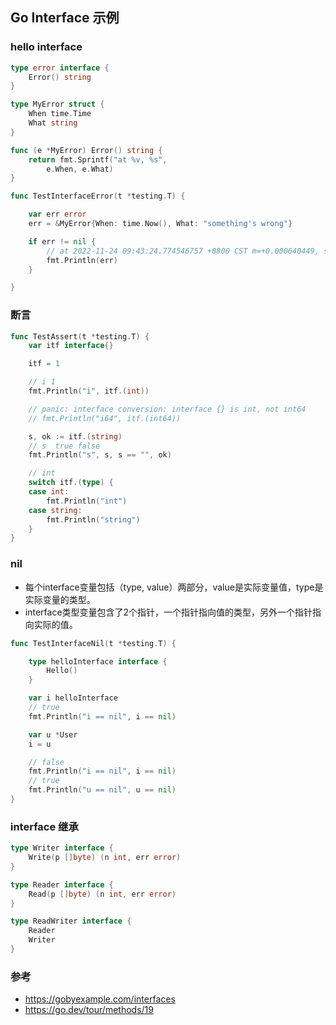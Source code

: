 ## Go Interface 示例

### hello interface

```go
type error interface {
    Error() string
}

type MyError struct {
    When time.Time
    What string
}

func (e *MyError) Error() string {
    return fmt.Sprintf("at %v, %s",
        e.When, e.What)
}

func TestInterfaceError(t *testing.T) {

    var err error
    err = &MyError{When: time.Now(), What: "something's wrong"}

    if err != nil {
        // at 2022-11-24 09:43:24.774546757 +0800 CST m=+0.000640449, something's wrong
        fmt.Println(err)
    }

}
```

### 断言

```go
func TestAssert(t *testing.T) {
    var itf interface{}

    itf = 1

	// i 1
    fmt.Println("i", itf.(int))

    // panic: interface conversion: interface {} is int, not int64
    // fmt.Println("i64", itf.(int64))

    s, ok := itf.(string)
    // s  true false
    fmt.Println("s", s, s == "", ok)

    // int
    switch itf.(type) {
    case int:
        fmt.Println("int")
    case string:
        fmt.Println("string")
    }
}
```

### nil

- 每个interface变量包括（type, value）两部分，value是实际变量值，type是实际变量的类型。
- interface类型变量包含了2个指针，一个指针指向值的类型，另外一个指针指向实际的值。


```go
func TestInterfaceNil(t *testing.T) {

	type helloInterface interface {
		Hello()
	}

	var i helloInterface
	// true
	fmt.Println("i == nil", i == nil)

	var u *User
	i = u

	// false
	fmt.Println("i == nil", i == nil)
	// true
	fmt.Println("u == nil", u == nil)
}
```

### interface 继承

```go
type Writer interface {
    Write(p []byte) (n int, err error)
}

type Reader interface {
    Read(p []byte) (n int, err error)
}

type ReadWriter interface {
    Reader
    Writer
}
```

### 参考

- https://gobyexample.com/interfaces
- https://go.dev/tour/methods/19